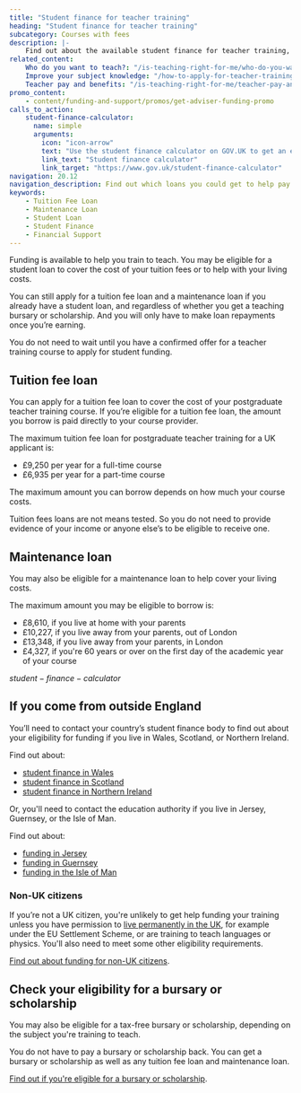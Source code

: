 ```yaml
---
title: "Student finance for teacher training"
heading: "Student finance for teacher training"
subcategory: Courses with fees
description: |-
    Find out about the available student finance for teacher training, including tuition fee loans and maintenance loans to support you while you train.
related_content:
    Who do you want to teach?: "/is-teaching-right-for-me/who-do-you-want-to-teach"
    Improve your subject knowledge: "/how-to-apply-for-teacher-training/subject-knowledge-enhancement"
    Teacher pay and benefits: "/is-teaching-right-for-me/teacher-pay-and-benefits"
promo_content:
    - content/funding-and-support/promos/get-adviser-funding-promo
calls_to_action:
    student-finance-calculator:
      name: simple
      arguments:
        icon: "icon-arrow"
        text: "Use the student finance calculator on GOV.UK to get an estimate of how much funding you might get."
        link_text: "Student finance calculator"
        link_target: "https://www.gov.uk/student-finance-calculator"
navigation: 20.12
navigation_description: Find out which loans you could get to help pay your fees and living expenses while you train.
keywords:
    - Tuition Fee Loan
    - Maintenance Loan
    - Student Loan
    - Student Finance
    - Financial Support
---
```


Funding is available to help you train to teach. You may be eligible for a student loan to cover the cost of your tuition fees or to help with your living costs. 

You can still apply for a tuition fee loan and a maintenance loan if you already have a student loan, and regardless of whether you get a teaching bursary or scholarship. And you will only have to make loan repayments once you’re earning.

You do not need to wait until you have a confirmed offer for a teacher training course to apply for student funding. 

## Tuition fee loan
You can apply for a tuition fee loan to cover the cost of your postgraduate teacher training course. If you’re eligible for a tuition fee loan, the amount you borrow is paid directly to your course provider.

The maximum tuition fee loan for postgraduate teacher training for a UK applicant is:

* £9,250 per year for a full-time course
* £6,935 per year for a part-time course

The maximum amount you can borrow depends on how much your course costs. 

Tuition fees loans are not means tested. So you do not need to provide evidence of your income or anyone else’s to be eligible to receive one.

## Maintenance loan
You may also be eligible for a maintenance loan to help cover your living costs. 

The maximum amount you may be eligible to borrow is: 

* £8,610, if you live at home with your parents
* £10,227, if you live away from your parents, out of London
* £13,348, if you live away from your parents, in London
* £4,327, if you're 60 years or over on the first day of the academic year of your course  


$student-finance-calculator$

## If you come from outside England

You’ll need to contact your country’s student finance body to find out about your eligibility for funding if you live in Wales, Scotland, or Northern Ireland.

Find out about:

* [student finance in Wales](https://www.studentfinancewales.co.uk/)
* [student finance in Scotland](https://www.saas.gov.uk/)
* [student finance in Northern Ireland](https://www.studentfinanceni.co.uk/)

Or, you'll need to contact the education authority if you live in Jersey, Guernsey, or the Isle of Man.

Find out about:

* [funding in Jersey](https://www.gov.je/Working/Careers/16To19YearOlds/EnteringHigherEducation/FinancingHigherEducationCourses/FundingDegreeProfessionalQualifications/Pages/index.aspx)
* [funding in Guernsey](https://www.gov.gg/article/152744/Policies)
* [funding in the Isle of Man](https://www.gov.im/student-grants)

### Non-UK citizens

If you’re not a UK citizen, you're unlikely to get help funding your training unless you have permission to [live permanently in the UK](https://www.gov.uk/browse/visas-immigration/settle-in-the-uk), for example under the EU Settlement Scheme, or are training to teach languages or physics. You'll also need to meet some other eligibility requirements.

[Find out about funding for non-UK citizens](/non-uk-teachers/fees-and-funding-for-non-uk-trainees).

## Check your eligibility for a bursary or scholarship

You may also be eligible for a tax-free bursary or scholarship, depending on the subject you're training to teach.

You do not have to pay a bursary or scholarship back. You can get a bursary or scholarship as well as any tuition fee loan and maintenance loan.

[Find out if you're eligible for a bursary or scholarship](/funding-and-support/scholarships-and-bursaries).